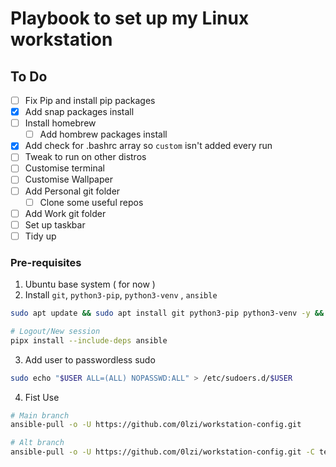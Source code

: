 # Playbook to set up my Linux workstation

## To Do
- [ ] Fix Pip and install pip packages
- [x] Add snap packages install
- [ ] Install homebrew 
    - [ ] Add hombrew packages install 
- [x] Add check for .bashrc array so `custom` isn't added every run
- [ ] Tweak to run on other distros
- [ ] Customise terminal
- [ ] Customise Wallpaper
- [ ] Add Personal git folder
    - [ ] Clone some useful repos
- [ ] Add Work git folder
- [ ] Set up taskbar
- [ ] Tidy up

### Pre-requisites
1. Ubuntu base system ( for now )
2. Install `git`, `python3-pip`, `python3-venv` , `ansible`

```bash
sudo apt update && sudo apt install git python3-pip python3-venv -y && python3 -m pip install --user pipx && python3 -m pipx ensurepath 

# Logout/New session
pipx install --include-deps ansible 
```
3. Add user to passwordless sudo

```bash
sudo echo "$USER ALL=(ALL) NOPASSWD:ALL" > /etc/sudoers.d/$USER
```
4. Fist Use

```bash
# Main branch
ansible-pull -o -U https://github.com/0lzi/workstation-config.git

# Alt branch
ansible-pull -o -U https://github.com/0lzi/workstation-config.git -C test1

```
